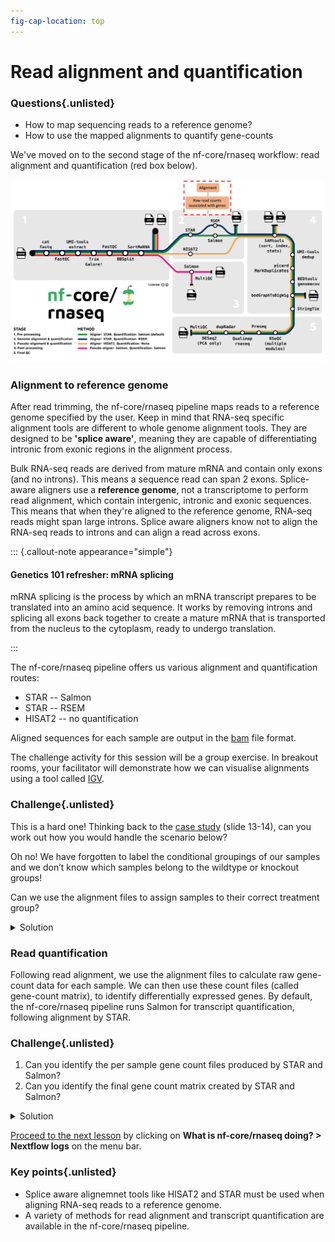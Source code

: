 ```yaml
---
fig-cap-location: top
---
```


# **Read alignment and quantification**

<div class="questions">

### **Questions**{.unlisted}

- How to map sequencing reads to a reference genome?
- How to use the mapped alignments to quantify gene-counts
</div>  

We've moved on to the second stage of the nf-core/rnaseq workflow: read alignment and quantification (red box below). 

![](../fig/nfcore_stage2And3.png)

### **Alignment to reference genome**

After read trimming, the nf-core/rnaseq pipeline maps reads to a reference genome specified by the user. Keep in mind that RNA-seq specific alignment tools are different to whole genome alignment tools. They are designed to be **'splice aware'**, meaning they are capable of differentiating intronic from exonic regions in the alignment process. 

Bulk RNA-seq reads are derived from mature mRNA and contain only exons (and no introns). This means a sequence read can span 2 exons. Splice-aware aligners use a **reference genome**, not a transcriptome to perform read alignment, which contain intergenic, intronic and exonic sequences. This means that when they're aligned to the reference genome, RNA-seq reads might span large introns. Splice aware aligners know not to align the RNA-seq reads to introns and can align a read across exons. 

::: {.callout-note appearance="simple"}

#### Genetics 101 refresher: mRNA splicing
mRNA splicing is the process by which an mRNA transcript prepares to be translated into an amino acid sequence. It works by removing introns and splicing all exons back together to create a mature mRNA that is transported from the nucleus to the cytoplasm, ready to undergo translation. 

:::

The nf-core/rnaseq pipeline offers us various alignment and quantification routes: 

* STAR -- Salmon 
* STAR -- RSEM 
* HISAT2 -- no quantification 

Aligned sequences for each sample are output in the [bam](https://en.wikipedia.org/wiki/BAM_(file_format)) file format.  

The challenge activity for this session will be a group exercise. In breakout rooms, your facilitator will demonstrate how we can visualise alignments using a tool called [IGV](https://software.broadinstitute.org/software/igv/). 

<div class="challenge">

### **Challenge**{.unlisted}
This is a hard one! Thinking back to the [case study](https://docs.google.com/presentation/d/1Na2nAlK34N196ONzMazGbpxvd-h7Ltx82webeLlN4RU/edit?usp=sharing) (slide 13-14), can you work out how you would handle the scenario below? 

 Oh no! We have forgotten to label the conditional groupings of our samples and we don’t know which samples belong to the wildtype or knockout groups!

Can we use the alignment files to assign samples to their correct treatment group? 

<details>
<summary>Solution</summary>
- From the case study, we know a loss of function mutation of *Gtf2ird1* was generated by an insertion of a Myc transgene, resulting in a 40 kb deletion surrounding exon 1.
- Navigate to the gene in the mm10 assembly (chr5:134332897-134481480)
- Samples SRR3473984, SRR3473985, SRR3473984 contain reads covering exon 1. These are Wildtype samples.
- Samples SRR3473987, SRR3473988, SRR3473989 DO NOT contain reads covering exon 1. These are Knockout samples.

</details>
</div>  

### **Read quantification**

Following read alignment, we use the alignment files to calculate raw gene-count data for each sample. We can then use these count files (called gene-count matrix), to identify differentially expressed genes. By default, the nf-core/rnaseq pipeline runs Salmon for transcript quantification, following alignment by STAR.

<div class="challenge">

### **Challenge**{.unlisted}

1. Can you identify the per sample gene count files produced by STAR and Salmon?
2. Can you identify the final gene count matrix created by STAR and Salmon?

<details>
<summary>Solution</summary>

1. You will see **per sample salmon quant output files in sample directories**, e.g results > star_salmon > SRR3473989 > quant.sf (transcript level) and quant.genes.sf (gene level). Columns of these files are described in the [Salmon documentation](https://salmon.readthedocs.io/en/latest/file_formats.html). **Note** - raw counts is not a simple count of depth of reads, there is a lot more to consider and each tool does this slightly differently (e.g. how do you count reads spanning overlapping exons across two different genes?). See the [Salmon documentation](https://salmon.readthedocs.io/en/latest/file_formats.html) for how Salmon does it - **this count is an estimation**. 

2. A count matrix file (tab separated values or TSV format) is also produced by the workflow. This looks very similar to what we will import in R tomorrow, it can be found here: results > star_salmon > salmon.merged.gene_counts.tsv. Most genes will have 0 counts because we subsetted the data. You can find or grep the *Gtf2ird1* gene (ENSMUSG00000023079).This takes the number in “NumReads” for each sample and gene in the quant.sf file, and puts it into a count matrix file.

```default
grep ENSMUSG00000023079 
```

</details>
</div>  

[Proceed to the next lesson](https://sydney-informatics-hub.github.io/rna-seq-pt1-quarto/notebooks/3.5_Interpreting_results_2.html) by clicking on **What is nf-core/rnaseq doing? > Nextflow logs** on the menu bar. 

<div class="keypoints">

### **Key points**{.unlisted}
- Splice aware alignemnet tools like HISAT2 and STAR must be used when aligning RNA-seq reads to a reference genome.
- A variety of methods for read alignment and transcript quantification are available in the nf-core/rnaseq pipeline. 
</div>  

